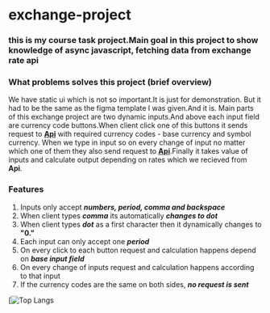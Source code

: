 # exchange-project

### this is my course task project.Main goal in this project to show knowledge of async javascript, fetching data from exchange rate api

### What problems solves this project (brief overview)

We have static ui which is not so important.It is just for demonstration. But it had to be the same as the figma template I was given.And it is.
Main parts of this exchange project are two dynamic inputs.And above each input field are currency code buttons.When client click one of this buttons
it sends request to <a href="https://api.exchangerate.host/latest?base=USD&symbols=RUB">**Api**</a> with required currency codes - base currency and symbol currency.
When we type in input so on every change of input no matter which one of them they also send request to <a href="https://api.exchangerate.host/latest?base=USD&symbols=RUB">**Api**</a>.Finally it takes value of inputs and calculate output depending on rates which we recieved from **Api**.

### Features

1. Inputs only accept **_numbers, period, comma and backspace_**
2. When client types **_comma_** its automatically **_changes to dot_**
3. When client types **_dot_** as a first character then it dynamically changes to **"0."**
4. Each input can only accept one **_period_**
5. On every click to each button request and calculation happens depend on **_base input field_**
6. On every change of inputs request and calculation happens according to that input
7. If the currency codes are the same on both sides, **_no request is sent_**

[![Top Langs]()
